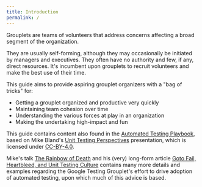 ```yaml
---
title: Introduction
permalink: /
---
```

Grouplets are teams of volunteers that address concerns affecting a broad
segment of the organization.

They are usually self-forming, although they may occasionally be initiated by
managers and executives. They often have no authority and few, if any, direct
resources. It's incumbent upon grouplets to recruit volunteers and make the best
use of their time.

This guide aims to provide aspiring grouplet organizers with a "bag of tricks" for:

* Getting a grouplet organized and productive very quickly
* Maintaining team cohesion over time
* Understanding the various forces at play in an organization
* Making the undertaking high-impact and fun

This guide contains content also found in the [Automated Testing Playbook][atp],
based on Mike Bland's [Unit Testing Perspectives][utp] presentation, which is
licensed under [CC-BY-4.0][].

[atp]:       https://github.com/mbland/automated-testing-playbook
[utp]:       https://goo.gl/eE8IUw
[CC-BY-4.0]: https://creativecommons.org/licenses/by/4.0/deed.en_US

Mike's talk [The Rainbow of Death][RoD] and his (very) long-form article [Goto
Fail, Heartbleed, and Unit Testing Culture][GFHB] contains many more details and
examples regarding the Google Testing Grouplet's effort to drive adoption of
automated testing, upon which much of this advice is based.

[RoD]:  https://mike-bland.com/the-rainbow-of-death
[GFHB]: https://martinfowler.com/articles/testing-culture.html#culture-change
